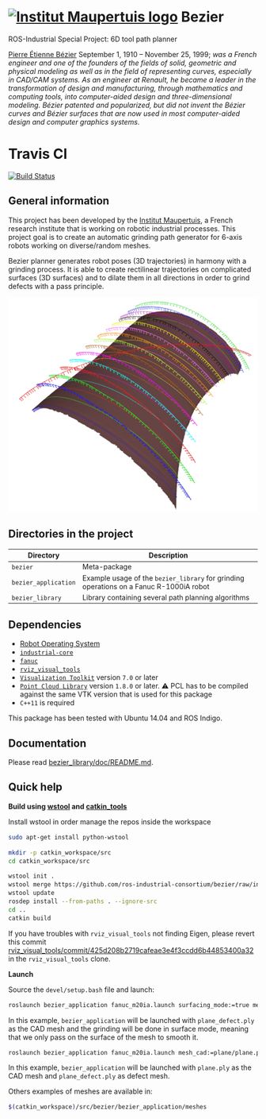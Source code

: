  [![Institut Maupertuis logo](https://avatars1.githubusercontent.com/u/12760694?v=3&s=80)](http://www.institutmaupertuis.fr) Bezier
===

ROS-Industrial Special Project: 6D tool path planner

[Pierre Étienne Bézier](https://en.wikipedia.org/wiki/Pierre_B%C3%A9zier) September 1, 1910 – November 25, 1999; *was a French engineer and one of the founders of the fields of solid, geometric and physical modeling as well as in the field of representing curves, especially in CAD/CAM systems. As an engineer at Renault, he became a leader in the transformation of design and manufacturing, through mathematics and computing tools, into computer-aided design and three-dimensional modeling. Bézier patented and popularized, but did not invent the Bézier curves and Bézier surfaces that are now used in most computer-aided design and computer graphics systems.*

Travis CI
===
[![Build Status](https://travis-ci.org/ros-industrial-consortium/bezier.svg?branch=indigo-devel)](https://travis-ci.org/ros-industrial-consortium/bezier)

General information
-------------------
This project has been developed by the [Institut Maupertuis](http://www.institutmaupertuis.fr), a French research institute that is working on robotic industrial processes.
This project goal is to create an automatic grinding path generator for 6-axis robots working on diverse/random meshes.

Bezier planner generates robot poses (3D trajectories) in harmony with a grinding process.
It is able to create rectilinear trajectories on complicated surfaces (3D surfaces) and to dilate them in all directions in order to grind defects with a pass principle.

![bezier_application](bezier_library/doc/bezier_application.png)

Directories in the project
--------------------------

| Directory  | Description
------------ | -----------
`bezier` | Meta-package
`bezier_application` | Example usage of the `bezier_library` for grinding operations on a Fanuc R-1000iA robot
`bezier_library` | Library containing several path planning algorithms

Dependencies
------------
- [Robot Operating System](http://wiki.ros.org/ROS/Installation)
- [`industrial-core`](http://wiki.ros.org/industrial_core)
- [`fanuc`](http://wiki.ros.org/fanuc)
- [`rviz_visual_tools`](https://github.com/davetcoleman/rviz_visual_tools)
- [`Visualization Toolkit`](https://gitlab.kitware.com/vtk/vtk/) version `7.0` or later
- [`Point Cloud Library`](https://github.com/PointCloudLibrary/pcl) version `1.8.0` or later. :warning: PCL has to be compiled against the same VTK version that is used for this package
- `C++11` is required 

This package has been tested with Ubuntu 14.04 and ROS Indigo.

Documentation
-------------
Please read [bezier_library/doc/README.md](bezier_library/doc/README.md).

Quick help
----------

**Build using [wstool](http://wiki.ros.org/wstool) and [catkin_tools](http://catkin-tools.readthedocs.io/en/latest/)**

Install wstool in order manage the repos inside the workspace
```bash
sudo apt-get install python-wstool
```

```bash
mkdir -p catkin_workspace/src
cd catkin_workspace/src
```

```bash
wstool init .
wstool merge https://github.com/ros-industrial-consortium/bezier/raw/indigo-devel/bezier.rosinstall
wstool update
rosdep install --from-paths . --ignore-src
cd ..
catkin build
```

If you have troubles with `rviz_visual_tools` not finding Eigen, please revert this commit [rviz_visual_tools/commit/425d208b2719cafeae3e4f3ccdd6b44853400a32](https://github.com/davetcoleman/rviz_visual_tools/commit/425d208b2719cafeae3e4f3ccdd6b44853400a32) in the `rviz_visual_tools` clone.

**Launch**

Source the `devel/setup.bash` file and launch:
```bash
roslaunch bezier_application fanuc_m20ia.launch surfacing_mode:=true mesh_cad:=plane/plane_defect.ply
```

In this example, `bezier_application` will be launched with `plane_defect.ply` as the CAD mesh and the grinding will be done in surface mode, meaning that we only pass on the surface of the mesh to smooth it.

```bash
roslaunch bezier_application fanuc_m20ia.launch mesh_cad:=plane/plane.ply mesh_defect:=plane/plane_defect.ply
```

In this example, `bezier_application` will be launched with `plane.ply` as the CAD mesh and `plane_defect.ply` as defect mesh.

Others examples of meshes are available in:
```bash
$(catkin_workspace)/src/bezier/bezier_application/meshes
```

